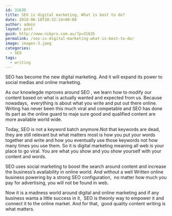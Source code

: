 ```yaml
---
id: 31635
title: SEO is digital marketing, What is best to do?
date: 2018-06-10T20:32:14+00:00
author: admin
layout: post
guid: http://www.nikpro.com.au/?p=31635
permalink: /seo-is-digital-marketing-what-is-best-to-do/
image: images-3.jpeg
categories:
  - SEO
tags:
  - writing
---
```

SEO has become the new digital marketing. And it will expand its power to social medias and online marketing. 

As our knowlegde mproves around SEO , we learn how to modify our content based on what is actually wanted and expected from us. Because nowadays,  everything is about what you write and put out there online. Writing has never been this much viral and competable and SEO has done its part as the online guard to maje sure good and qualified content are more available world wide. 

Today, SEO is not a keyword batch anymore.Not that keywords are dead,  they are still relevant but what matters most is how you put your words together and write and how you eventually use those keywords not how many times you use them. So it is digital marketing meaning all web is your place to go viral. You are what you show and you show yourself with your content and words. 

SEO uses social marketing to boost the search around content and increase the business&#8217;s availability in online world. And without a well Written online business powering by a strong SEO configuration,  no matter how much you pay for advertising, you will not be found in web.

Now it is a madness world around digital and online marketing and if any business wanta a little success in it,  SEO is theonly way to empower it and connect it to the online market. And for that,  good quality content writing is what matters. 